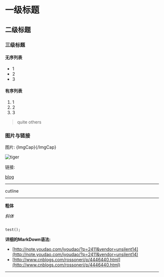 # 一级标题

## 二级标题

### 三级标题

#### 无序列表

* 1
* 2
* 3


#### 有序列表

1. 1
2. 2
3. 3

> quite others

### 图片与链接

图片: ![](){ImgCap}{/ImgCap}

![tiger](http://on7h80zkk.bkt.clouddn.com/tiger.jpeg)

链接: []()

[blog](https://h005.github.io/)

***
cutline

***

**粗体**

*斜体*


```

test();

```



**详细的MarkDown语法:**	

* [http://note.youdao.com/iyoudao/?p=2411&vendor=unsilent14](http://note.youdao.com/iyoudao/?p=2411&vendor=unsilent14)
* [http://www.cnblogs.com/rossoneri/p/4446440.html](http://www.cnblogs.com/rossoneri/p/4446440.html)

---

